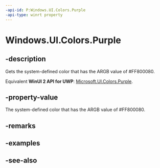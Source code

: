 ```yaml
---
-api-id: P:Windows.UI.Colors.Purple
-api-type: winrt property
---
```


<!-- Property syntax
public Windows.UI.Color Purple { get; }
-->

# Windows.UI.Colors.Purple

## -description

Gets the system-defined color that has the ARGB value of #FF800080.

Equivalent **WinUI 2 API for UWP**: [Microsoft.UI.Colors.Purple](/windows/winui/api/microsoft.ui.colors.purple).

## -property-value

The system-defined color that has the ARGB value of #FF800080.

## -remarks

## -examples

## -see-also
